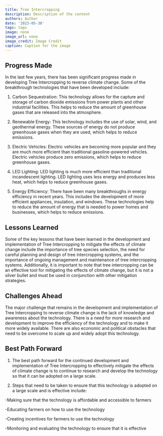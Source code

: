 ```yaml
---
title: Tree Intercropping
description: Description of the content
authors: Author
date: '2023-05-30'
tags: tags
image: none
image_url: none
image_credit: Image Credit
caption: Caption for the image
---
```


## Progress Made

In the last few years, there has been significant progress made in developing Tree Intercropping to reverse climate change. Some of the breakthrough technologies that have been developed include:

1. Carbon Sequestration: This technology allows for the capture and storage of carbon dioxide emissions from power plants and other industrial facilities. This helps to reduce the amount of greenhouse gases that are released into the atmosphere.

2. Renewable Energy: This technology includes the use of solar, wind, and geothermal energy. These sources of energy do not produce greenhouse gases when they are used, which helps to reduce emissions.

3. Electric Vehicles: Electric vehicles are becoming more popular and they are much more efficient than traditional gasoline-powered vehicles. Electric vehicles produce zero emissions, which helps to reduce greenhouse gases.

4. LED Lighting: LED lighting is much more efficient than traditional incandescent lighting. LED lighting uses less energy and produces less heat, which helps to reduce greenhouse gases.

5. Energy Efficiency: There have been many breakthroughs in energy efficiency in recent years. This includes the development of more efficient appliances, insulation, and windows. These technologies help to reduce the amount of energy that is needed to power homes and businesses, which helps to reduce emissions.

## Lessons Learned

Some of the key lessons that have been learned in the development and implementation of Tree Intercropping to mitigate the effects of climate change include the importance of tree species selection, the need for careful planning and design of tree intercropping systems, and the importance of ongoing management and maintenance of tree intercropping systems. Additionally, it is important to note that tree intercropping can be an effective tool for mitigating the effects of climate change, but it is not a silver bullet and must be used in conjunction with other mitigation strategies.

## Challenges Ahead

The major challenge that remains in the development and implementation of Tree Intercropping to reverse climate change is the lack of knowledge and awareness about the technology. There is a need for more research and development to improve the efficiency of the technology and to make it more widely available. There are also economic and political obstacles that need to be overcome to scale up and widely adopt this technology.

## Best Path Forward

1. The best path forward for the continued development and implementation of Tree Intercropping to effectively mitigate the effects of climate change is to continue to research and develop the technology so that it can be adopted on a large scale.

2. Steps that need to be taken to ensure that this technology is adopted on a large scale and is effective include:

-Making sure that the technology is affordable and accessible to farmers

-Educating farmers on how to use the technology

-Creating incentives for farmers to use the technology

-Monitoring and evaluating the technology to ensure that it is effective
